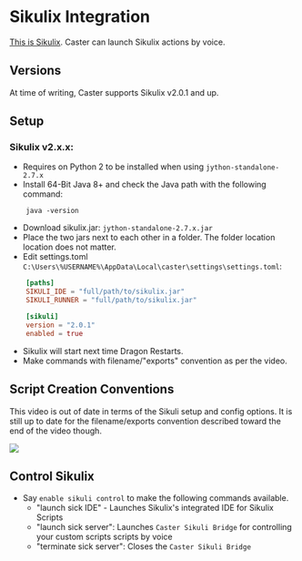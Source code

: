 # Sikulix Integration

[This is Sikulix](http://sikulix.com/). Caster can launch Sikulix actions by voice.

## Versions

At time of writing, Caster supports Sikulix v2.0.1 and up. 

## Setup

### Sikulix v2.x.x:
- Requires on Python 2 to be installed when using `jython-standalone-2.7.x`
- Install 64-Bit Java 8+ and check the Java path with the following command:

```
    java -version
```
- Download sikulix.jar: `jython-standalone-2.7.x.jar`
- Place the two jars next to each other in a folder. The folder location location does not matter.
- Edit settings.toml `C:\Users\%USERNAME%\AppData\Local\caster\settings\settings.toml`:

```toml
    [paths]
    SIKULI_IDE = "full/path/to/sikulix.jar"
    SIKULI_RUNNER = "full/path/to/sikulix.jar"

    [sikuli]
    version = "2.0.1"
    enabled = true
```
- Sikulix will start next time Dragon Restarts.
- Make commands with filename/"exports" convention as per the video. 

## Script Creation Conventions

This video is out of date in terms of the Sikuli setup and config options. It is still up to date for the filename/exports convention described toward the end of the video though.

[![](http://img.youtube.com/vi/RFdsD2OgDzk/0.jpg)](http://www.youtube.com/watch?v=RFdsD2OgDzk "Sikuli Commands by Voice: Script Creation Conventions")

## Control Sikulix

- Say `enable sikuli control` to make the following commands available.
    - "launch sick IDE" - Launches Sikulix's integrated IDE for Sikulix Scripts
    - "launch sick server": Launches `Caster Sikuli Bridge` for controlling your custom scripts scripts by voice
    - "terminate sick server": Closes the `Caster Sikuli Bridge`